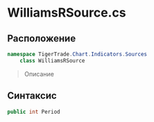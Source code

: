 
# WilliamsRSource.cs
## Расположение
```csharp
namespace TigerTrade.Chart.Indicators.Sources  
    class WilliamsRSource
```

> Описание

## Синтаксис
```csharp
public int Period
```
